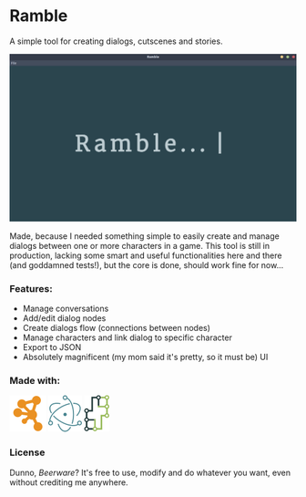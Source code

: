 # Ramble
A simple tool for creating dialogs, cutscenes and stories.

![Ramble](img/ramble.png)

Made, because I needed something simple to easily create and manage dialogs between one or more characters in a game.
This tool is still in production, lacking some smart and useful functionalities here and there (and goddamned tests!), but the core is done, should work fine for now...

### Features:
- Manage conversations
- Add/edit dialog nodes
- Create dialogs flow (connections between nodes)
- Manage characters and link dialog to specific character
- Export to JSON
- Absolutely magnificent (my mom said it's pretty, so it must be) UI

### Made with:
[![Cytoscape](logo/cytoscape_logo.png)](https://cytoscape.org/)
[![Electron](logo/electron_logo.png)](https://electronjs.org/)
[![NeDB](logo/nedb_logo.png)](https://github.com/louischatriot/nedb)

### License
Dunno, *Beerware*?
It's free to use, modify and do whatever you want, even without crediting me anywhere. 
